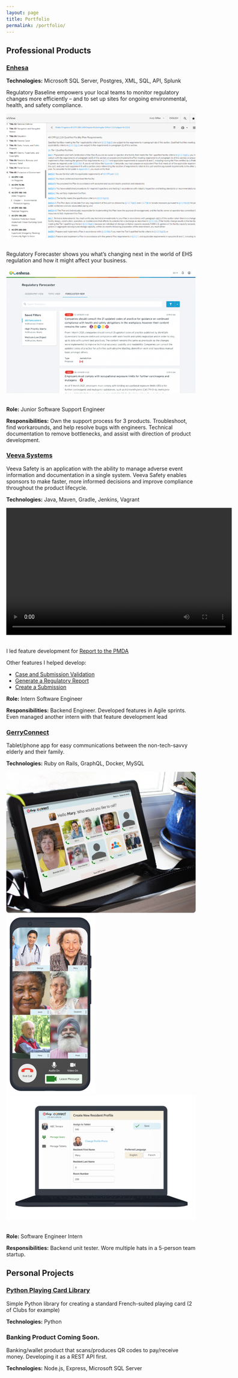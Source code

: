 ```yaml
---
layout: page
title: Portfolio
permalink: /portfolio/
---
```


<link rel="stylesheet" href="/assets/css/main.css">
<link rel="stylesheet" href="/assets/css/portfolio.css">

## Professional Products
<div class="product-card enhesa">
  <h3><a href="https://www.enhesa.com/">Enhesa</a></h3>
  <p><strong>Technologies:</strong> Microsoft SQL Server, Postgres, XML, SQL, API, Splunk </p>
  <p>Regulatory Baseline empowers your local teams to monitor regulatory changes more efficiently – and to set up sites for ongoing environmental, health, and safety compliance.</p>
  <div class="product-images">
    <img src="/assets/images/enhesa/rb.png" alt="RB">
  </div>
  <br>
  <p>Regulatory Forecaster shows you what’s changing next in the world of EHS regulation and how it might affect your business.</p>
  <div class="product-images">
    <img src="/assets/images/enhesa/rf.png" alt="RF">
  </div>
  <br>
  <p><strong>Role:</strong> Junior Software Support Engineer</p>
  <p><strong>Responsibilities:</strong> Own the support process for 3 products. Troubleshoot, find workarounds, and help resolve bugs with engineers. Technical documentation to remove bottlenecks, and assist with direction of product development.</p>
</div>

<div class="product-card">
  <h3><a href="https://www.veeva.com/">Veeva Systems</a></h3>
  <p>Veeva Safety is an application with the ability to manage adverse event information and documentation in a single system. Veeva Safety enables sponsors to make faster, more informed decisions and improve compliance throughout the product lifecycle.</p>
  <p><strong>Technologies:</strong> Java, Maven, Gradle, Jenkins, Vagrant</p>
  <div class="product-images">
    <video width="600" height="338" controls>
    <source src="/assets/images/veeva/form_generation.mp4" type="video/mp4">
  </video>
  </div>

  <br>

  <p>I led feature development for <a href="https://safety.veevavault.help/en/lr/696896/" target="_blank">Report to the PMDA</a></p>

  <p>Other features I helped develop:</p>
  <ul>
  <li><a href="https://safety.veevavault.help/en/lr/01226/">Case and Submission Validation</a></li>
  <li><a href="https://safety.veevavault.help/en/lr/01224/">Generate a Regulatory Report</a></li>
  <li><a href="https://safety.veevavault.help/en/lr/01262/">Create a Submission</a></li>
  </ul>
  <p><strong>Role:</strong> Intern Software Engineer</p>
  <p><strong>Responsibilities:</strong> Backend Engineer. Developed features in Agile sprints. Even managed another intern with that feature development lead</p>
</div>

<div class="product-card">
  <h3><a href="https://gerryconnect.com/#/">GerryConnect</a></h3>
  <p>Tablet/phone app for easy communications between the non-tech-savvy elderly and their family.</p>
  <p><strong>Technologies:</strong> Ruby on Rails, GraphQL, Docker, MySQL</p>
  <div class="product-images">
    <img src="/assets/images/gerryconnect/tablet.png" alt="GerryConnect tablet">
    <img src="/assets/images/gerryconnect/phone.png" alt="GerryConnect phone">
    <img src="/assets/images/gerryconnect/laptop.png" alt="GerryConnect laptop">
  </div>
  <br>
  <p><strong>Role:</strong> Software Engineer Intern</p>
  <p><strong>Responsibilities:</strong> Backend unit tester. Wore multiple hats in a 5-person team startup.</p>
</div>

## Personal Projects

<div class="product-card">
  <h3><a href="https://pypi.org/project/standard-playing-card/">Python Playing Card Library</a></h3>
  <p>Simple Python library for creating a standard French-suited playing card (2 of Clubs for example)</p>
  <p><strong>Technologies:</strong> Python</p>
</div>

<div class="product-card">
  <h3>Banking Product Coming Soon.</h3>
  <p>Banking/wallet product that scans/produces QR codes to pay/receive money. Developing it as a REST API first.</p>
  <p><strong>Technologies:</strong> Node.js, Express, Microsoft SQL Server</p>
</div>